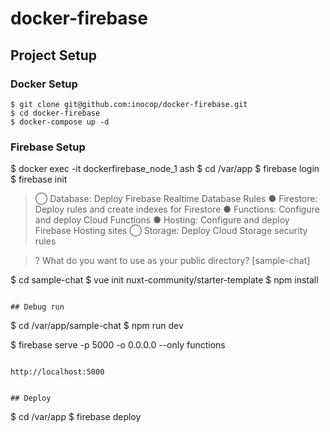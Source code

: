 # docker-firebase


## Project Setup

### Docker Setup

```shell
$ git clone git@github.com:inocop/docker-firebase.git
$ cd docker-firebase
$ docker-compose up -d
```

### Firebase Setup

$ docker exec -it dockerfirebase_node_1 ash
$ cd /var/app
$ firebase login
$ firebase init
> ◯ Database: Deploy Firebase Realtime Database Rules
> ● Firestore: Deploy rules and create indexes for Firestore
> ● Functions: Configure and deploy Cloud Functions
> ● Hosting: Configure and deploy Firebase Hosting sites
> ◯ Storage: Deploy Cloud Storage security rules

> ? What do you want to use as your public directory? [sample-chat]

$ cd sample-chat
$ vue init nuxt-community/starter-template
$ npm install 
```

## Debug run
```
$ cd /var/app/sample-chat
$ npm run dev

$ firebase serve -p 5000 -o 0.0.0.0 --only functions 
```

http://localhost:5000


## Deploy
```
$ cd /var/app
$ firebase deploy
```


